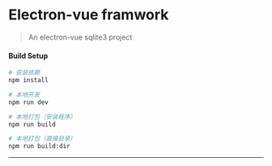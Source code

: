 # Electron-vue framwork

> An electron-vue sqlite3 project

#### Build Setup

``` bash
# 安装依赖
npm install

# 本地开发
npm run dev

# 本地打包（安装程序）
npm run build

# 本地打包（直接目录）
npm run build:dir

```

---
